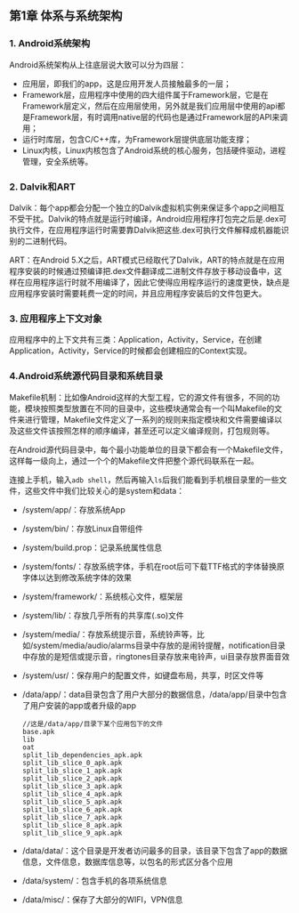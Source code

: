## 第1章 体系与系统架构

### 1. Android系统架构

Android系统架构从上往底层说大致可以分为四层：

- 应用层，即我们的app，这是应用开发人员接触最多的一层；
- Framework层，应用程序中使用的四大组件属于Framework层，它是在Framework层定义，然后在应用层使用，另外就是我们应用层中使用的api都是Framework层，有时调用native层的代码也是通过Framework层的API来调用；
- 运行时库层，包含C/C++库，为Framework层提供底层功能支撑；
- Linux内核，Linux内核包含了Android系统的核心服务，包括硬件驱动，进程管理，安全系统等。

### 2. Dalvik和ART

Dalvik：每个app都会分配一个独立的Dalvik虚拟机实例来保证多个app之间相互不受干扰。Dalvik的特点就是运行时编译，Android应用程序打包完之后是.dex可执行文件，在应用程序运行时需要靠Dalvik把这些.dex可执行文件解释成机器能识别的二进制代码。

ART：在Android 5.X之后，ART模式已经取代了Dalvik，ART的特点就是在应用程序安装的时候通过预编译把.dex文件翻译成二进制文件存放于移动设备中，这样在应用程序运行时就不用编译了，因此它使得应用程序运行的速度更快，缺点是应用程序安装时需要耗费一定的时间，并且应用程序安装后的文件包更大。

### 3. 应用程序上下文对象

应用程序中的上下文共有三类：Application，Activity，Service，在创建Application，Activity，Service的时候都会创建相应的Context实现。

### 4.Android系统源代码目录和系统目录

Makefile机制：比如像Android这样的大型工程，它的源文件有很多，不同的功能，模块按照类型放置在不同的目录中，这些模块通常会有一个叫Makefile的文件来进行管理，Makefile文件定义了一系列的规则来指定模块和文件需要编译以及这些文件该按照怎样的顺序编译，甚至还可以定义编译规则，打包规则等。

在Android源代码目录中，每个最小功能单位的目录下都会有一个Makefile文件，这样每一级向上，通过一个个的Makefile文件把整个源代码联系在一起。

连接上手机，输入`adb shell`，然后再输入`ls`后我们能看到手机根目录里的一些文件，这些文件中我们比较关心的是system和data：

- /system/app/：存放系统App

- /system/bin/：存放Linux自带组件

- /system/build.prop：记录系统属性信息

- /system/fonts/：存放系统字体，手机在root后可下载TTF格式的字体替换原字体以达到修改系统字体的效果

- /system/framework/：系统核心文件，框架层

- /system/lib/：存放几乎所有的共享库(.so)文件

- /system/media/：存放系统提示音，系统铃声等，比如/system/media/audio/alarms目录中存放的是闹铃提醒，notification目录中存放的是短信或提示音，ringtones目录存放来电铃声，ui目录存放界面音效

- /system/usr/：保存用户的配置文件，如键盘布局，共享，时区文件等

- /data/app/：data目录包含了用户大部分的数据信息，/data/app/目录中包含了用户安装的app或者升级的app

  ```
  //这是/data/app/目录下某个应用包下的文件
  base.apk
  lib
  oat
  split_lib_dependencies_apk.apk
  split_lib_slice_0_apk.apk
  split_lib_slice_1_apk.apk
  split_lib_slice_2_apk.apk
  split_lib_slice_3_apk.apk
  split_lib_slice_4_apk.apk
  split_lib_slice_5_apk.apk
  split_lib_slice_6_apk.apk
  split_lib_slice_7_apk.apk
  split_lib_slice_8_apk.apk
  split_lib_slice_9_apk.apk
  ```

- /data/data/：这个目录是开发者访问最多的目录，该目录下包含了app的数据信息，文件信息，数据库信息等，以包名的形式区分各个应用

- /data/system/：包含手机的各项系统信息

- /data/misc/：保存了大部分的WIFI，VPN信息

